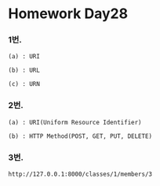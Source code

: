 # Homework Day28

### 1번.

```
(a) : URI

(b) : URL

(c) : URN
```



### 2번.

```
(a) : URI(Uniform Resource Identifier)

(b) : HTTP Method(POST, GET, PUT, DELETE)
```



### 3번.

```
http://127.0.0.1:8000/classes/1/members/3
```





